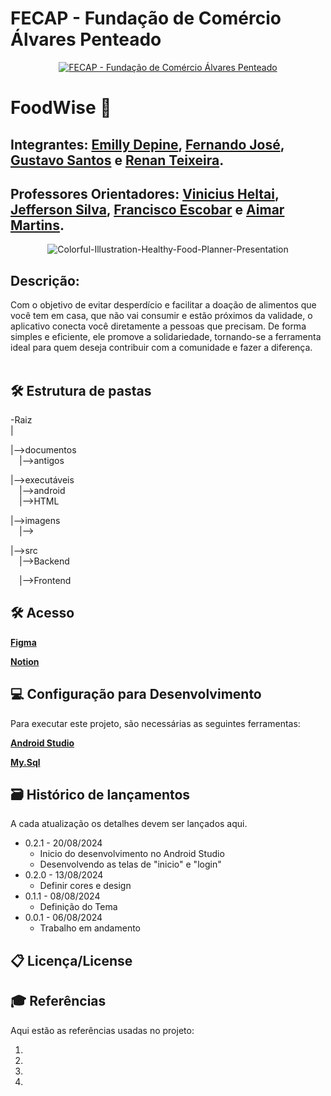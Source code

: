 # FECAP - Fundação de Comércio Álvares Penteado

<p align="center">
<a href= "https://www.fecap.br/"><img src="https://encrypted-tbn0.gstatic.com/images?q=tbn:ANd9GcRhZPrRa89Kma0ZZogxm0pi-tCn_TLKeHGVxywp-LXAFGR3B1DPouAJYHgKZGV0XTEf4AE&usqp=CAU" alt="FECAP - Fundação de Comércio Álvares Penteado" border="0"></a>
</p>

# FoodWise 🥗

## Integrantes: <a href="https://www.linkedin.com/in/emillydepine/">Emilly Depine</a>, <a href="https://www.linkedin.com/in/fernando-jos%C3%A9-dos-santos-a7a449135/">Fernando José</a>, <a href="https://www.linkedin.com/in/gustavo-santos-543853246/">Gustavo Santos</a> e <a href="https://www.linkedin.com/in/renan-teixeira-pinheiro-62b550238/">Renan Teixeira</a>.

## Professores Orientadores: <a href="https://www.linkedin.com/in/vheltai/">Vinicius Heltai</a>, <a href="https://www.linkedin.com/in/jefferson-o-silva/">Jefferson Silva</a>, <a href="https://www.linkedin.com/in/francisco-escobar/">Francisco Escobar</a> e <a href="https://www.linkedin.com/in/aimarlopes/">Aimar Martins</a>.



<p align="center">
<img src="https://i.ibb.co/xLjsLYD/Colorful-Illustration-Healthy-Food-Planner-Presentation.png" alt="Colorful-Illustration-Healthy-Food-Planner-Presentation" border="0">

## Descrição:
Com o objetivo de evitar desperdício e facilitar a doação de alimentos que você tem em casa, que não vai consumir e estão próximos da validade, o aplicativo conecta você diretamente a pessoas que precisam. De forma simples e eficiente, ele promove a solidariedade, tornando-se a ferramenta ideal para quem deseja contribuir com a comunidade e fazer a diferença.
<br><br>

## 🛠 Estrutura de pastas

-Raiz<br>
|<br>

|-->documentos<br>
  &emsp;|-->antigos<br>
  
|-->executáveis<br>
  &emsp;|-->android<br>
  &emsp;|-->HTML<br>
  
|-->imagens<br>
  &emsp;|-->

|-->src<br>
  &emsp;|-->Backend<br>

  &emsp;|-->Frontend<br>


## 🛠 Acesso

<b><a href="https://www.figma.com/design/B5mBc04JXVIKuqE1drn8Vb/Prot%C3%B3tipo-App-FOODWISE?node-id=0-1">Figma</a></b>

<b><a href="https://alpine-cork-54d.notion.site/PI-Aplicativo-Mobile-7244bdbd83034526abf24079a646da7b?pvs=4">Notion</a></b>

## 💻 Configuração para Desenvolvimento
Para executar este projeto, são necessárias as seguintes ferramentas:

<b><a href="https://developer.android.com/studio?gad_source=1&gclid=Cj0KCQjwmOm3BhC8ARIsAOSbapXinE3_OX-JtdmdOZ5dpXf-9fcQUkVSaQjmGKnExcd1RtIx_rj4KBoaAkupEALw_wcB&gclsrc=aw.ds&hl=pt-br">Android Studio</a></b>

<b><a href="https://dev.mysql.com/downloads/workbench/">My.Sql</a></b>



## 🗃 Histórico de lançamentos

A cada atualização os detalhes devem ser lançados aqui.

* 0.2.1 - 20/08/2024
    * Inicio do desenvolvimento no Android Studio
    * Desenvolvendo as telas de "inicio" e "login"
* 0.2.0 - 13/08/2024
    * Definir cores e design
* 0.1.1 - 08/08/2024
    * Definição do Tema
* 0.0.1 - 06/08/2024
    * Trabalho em andamento

## 📋 Licença/License


## 🎓 Referências

Aqui estão as referências usadas no projeto:

1. 
2.
3. 
4. 

